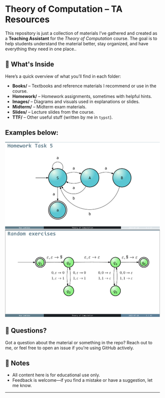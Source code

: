 # Theory of Computation – TA Resources


This repository is just a collection of materials I’ve gathered and created as a **Teaching Assistant** for the *Theory of Computation* course. The goal is to help students understand the material better, stay organized, and have everything they need in one place..

## 📂 What's Inside

Here’s a quick overview of what you’ll find in each folder:

- **Books/** – Textbooks and reference materials I recommend or use in the course.
- **Homework/** – Homework assignments, sometimes with helpful hints.
- **Images/** – Diagrams and visuals used in explanations or slides.
- **Midterm/** – Midterm exam materials.
- **Slides/** – Lecture slides from the course.
- **TTF/** – Other useful stuff (written by me in `typst`).


## Examples below:
![Task 5](Images/hw5_task.png)
![Task 5](Images/random_exercises.png)

## 💬 Questions?

Got a question about the material or something in the repo? Reach out to me, or feel free to open an issue if you're using GitHub actively.

## 📌 Notes

- All content here is for educational use only.
- Feedback is welcome—if you find a mistake or have a suggestion, let me know.

---

